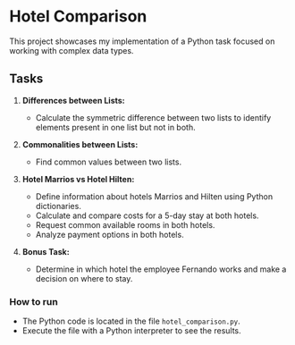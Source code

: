 # Hotel Comparison

This project showcases my implementation of a Python task focused on working with complex data types.

## Tasks

1. **Differences between Lists:**

   - Calculate the symmetric difference between two lists to identify elements present in one list but not in both.

2. **Commonalities between Lists:**

   - Find common values between two lists.

3. **Hotel Marrios vs Hotel Hilten:**

   - Define information about hotels Marrios and Hilten using Python dictionaries.
   - Calculate and compare costs for a 5-day stay at both hotels.
   - Request common available rooms in both hotels.
   - Analyze payment options in both hotels.

4. **Bonus Task:**

   - Determine in which hotel the employee Fernando works and make a decision on where to stay.

### How to run

- The Python code is located in the file `hotel_comparison.py`.
- Execute the file with a Python interpreter to see the results.
